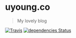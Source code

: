 # uyoung.co

> My lovely blog

[![Travis](https://img.shields.io/travis/uyoungco/uyoung.co.svg?style=flat-square)](https://travis-ci.org/uyoungco/uyoung.co)
[![dependencies Status](https://img.shields.io/david/uyoungco/uyoung.co.svg?style=flat-square)](https://david-dm.org/uyoungco/uyoung.co)